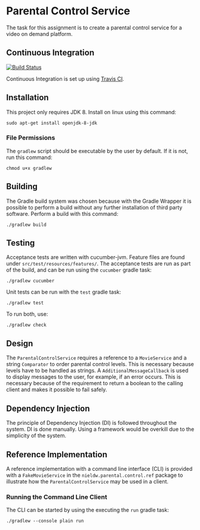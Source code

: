 # Parental Control Service

The task for this assignment is to create a parental control service for a video on demand platform.

## Continuous Integration
[![Build Status](https://travis-ci.org/nieldw/parental-control-service.svg?branch=master)](https://travis-ci.org/nieldw/parental-control-service)

Continuous Integration is set up using [Travis CI](https://travis-ci.org).

## Installation
This project only requires JDK 8. Install on linux using this command:

    sudo apt-get install openjdk-8-jdk

### File Permissions
The `gradlew` script should be executable by the user by default. If it is not, run this command:

    chmod u+x gradlew

## Building
The Gradle build system was chosen because with the Gradle Wrapper it is possible to perform a build without any further
installation of third party software. Perform a build with this command:

    ./gradlew build
    
## Testing
Acceptance tests are written with cucumber-jvm. Feature files are found under `src/test/resources/features/`.
The acceptance tests are run as part of the build, and can be run using the `cucumber` gradle task:

    ./gradlew cucumber

Unit tests can be run with the `test` gradle task:

    ./gradlew test

To run both, use:

    ./gradlew check

## Design
The `ParentalControlService` requires a reference to a `MovieService` and a string `Comparator` to order parental 
control levels. This is necessary because levels have to be handled as strings. A `AdditionalMessageCallback` is used to
display messages to the user, for example, if an error occurs. This is necessary because of the requirement to return a 
boolean to the calling client and makes it possible to fail safely.

## Dependency Injection
The principle of Dependency Injection (DI) is followed throughout the system. DI is done manually. Using a framework 
would be overkill due to the simplicity of the system.

## Reference Implementation
A reference implementation with a command line interface (CLI) is provided with a `FakeMovieService` in the
`nieldw.parental.control.ref` package to illustrate how the `ParentalControlService` may be used in a client.

### Running the Command Line Client
The CLI can be started by using the executing the `run` gradle task:

    ./gradlew --console plain run
